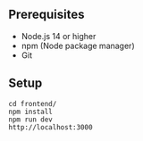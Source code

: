 ## Prerequisites
- Node.js 14 or higher
- npm (Node package manager)
- Git
## Setup
	cd frontend/
	npm install
	npm run dev
	http://localhost:3000
